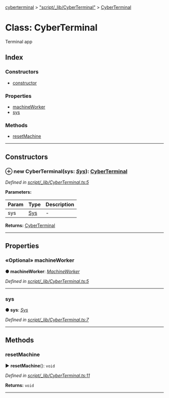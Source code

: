 [cyberterminal](../README.md) > ["script/_lib/CyberTerminal"](../modules/_script__lib_cyberterminal_.md) > [CyberTerminal](../classes/_script__lib_cyberterminal_.cyberterminal.md)



# Class: CyberTerminal


Terminal app

## Index

### Constructors

* [constructor](_script__lib_cyberterminal_.cyberterminal.md#constructor)


### Properties

* [machineWorker](_script__lib_cyberterminal_.cyberterminal.md#machineworker)
* [sys](_script__lib_cyberterminal_.cyberterminal.md#sys)


### Methods

* [resetMachine](_script__lib_cyberterminal_.cyberterminal.md#resetmachine)



---
## Constructors
<a id="constructor"></a>


### ⊕ **new CyberTerminal**(sys: *[Sys](../interfaces/_script__lib_sys_.sys.md)*): [CyberTerminal](_script__lib_cyberterminal_.cyberterminal.md)


*Defined in [script/_lib/CyberTerminal.ts:5](https://github.com/FantasyInternet/cyberterminal/blob/HEAD/src/script/_lib/CyberTerminal.ts#L5)*



**Parameters:**

| Param | Type | Description |
| ------ | ------ | ------ |
| sys | [Sys](../interfaces/_script__lib_sys_.sys.md)   |  - |





**Returns:** [CyberTerminal](_script__lib_cyberterminal_.cyberterminal.md)

---


## Properties
<a id="machineworker"></a>

### «Optional» machineWorker

**●  machineWorker**:  *[MachineWorker](../interfaces/_script__lib_machineworker_.machineworker.md)* 

*Defined in [script/_lib/CyberTerminal.ts:5](https://github.com/FantasyInternet/cyberterminal/blob/HEAD/src/script/_lib/CyberTerminal.ts#L5)*





___

<a id="sys"></a>

###  sys

**●  sys**:  *[Sys](../interfaces/_script__lib_sys_.sys.md)* 

*Defined in [script/_lib/CyberTerminal.ts:7](https://github.com/FantasyInternet/cyberterminal/blob/HEAD/src/script/_lib/CyberTerminal.ts#L7)*





___


## Methods
<a id="resetmachine"></a>

###  resetMachine

► **resetMachine**(): `void`



*Defined in [script/_lib/CyberTerminal.ts:11](https://github.com/FantasyInternet/cyberterminal/blob/HEAD/src/script/_lib/CyberTerminal.ts#L11)*





**Returns:** `void`





___


